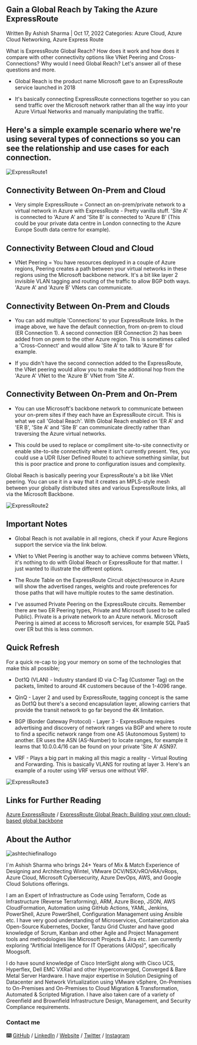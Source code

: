 ## Gain a Global Reach by Taking the Azure ExpressRoute

Written By Ashish Sharma | Oct 17, 2022
Categories: Azure Cloud, Azure Cloud Networking, Azure Express Route

What is ExpressRoute Global Reach? How does it work and how does it compare with other connectivity options like VNet Peering and Cross-Connections? Why would I need Global Reach? Let's answer all of these questions and more.


-   Global Reach is the product name Microsoft gave to an ExpressRoute service launched in 2018

-   It's basically connecting ExpressRoute connections together so you can send traffic over the Microsoft network rather than all the way into your Azure Virtual Networks and manually manipulating the traffic.

## Here's a simple example scenario where we're using several types of connections so you can see the relationship and use cases for each connection.

![ExpressRoute1](https://user-images.githubusercontent.com/110538923/196165449-d0ca0235-f72e-47bd-b12e-508caa1327ae.PNG)

## Connectivity Between On-Prem and Cloud

-   Very simple ExpressRoute = Connect an on-prem/private network to a virtual network in Azure with ExpressRoute - Pretty vanilla stuff. 'Site A' is connected to 'Azure A' and 'Site B' is connected to 'Azure B' (This could be your private data centre in London connecting to the Azure Europe South data centre for example).

## Connectivity Between Cloud and Cloud

-   VNet Peering = You have resources deployed in a couple of Azure regions, Peering creates a path between your virtual networks in these regions using the Microsoft backbone network. It's a bit like layer 2 invisible VLAN tagging and routing of the traffic to allow BGP both ways. 'Azure A' and 'Azure B' VNets can communicate.

## Connectivity Between On-Prem and Clouds

-   You can add multiple 'Connections' to your ExpressRoute links. In the image above, we have the default connection, from on-prem to cloud (ER Connection 1). A second connection (ER Connection 2) has been added from on prem to the other Azure region. This is sometimes called a 'Cross-Connect' and would allow 'Site A' to talk to 'Azure B' for example.

-   If you didn't have the second connection added to the ExpressRoute, the VNet peering would allow you to make the additional hop from the 'Azure A' VNet to the 'Azure B' VNet from 'Site A'.

## Connectivity Between On-Prem and On-Prem

-   You can use Microsoft's backbone network to communicate between your on-prem sites if they each have an ExpressRoute circuit. This is what we call 'Global Reach'. With Global Reach enabled on 'ER A' and 'ER B', 'Site A' and 'Site B' can communicate directly rather than traversing the Azure virtual networks.

-   This could be used to replace or compliment site-to-site connectivity or enable site-to-site connectivity where it isn't currently present. Yes, you could use a UDR (User Defined Route) to achieve something similar, but this is poor practice and prone to configuration issues and complexity.

Global Reach is basically peering your ExpressRoute's a bit like VNet peering. You can use it in a way that it creates an MPLS-style mesh between your globally distributed sites and various ExpressRoute links, all via the Microsoft Backbone.

![ExpressRoute2](https://user-images.githubusercontent.com/110538923/196166379-fe465363-d993-4524-908e-e381ff73df96.PNG)

## Important Notes

-   Global Reach is not available in all regions, check if your Azure Regions support the service via the link below.

-   VNet to VNet Peering is another way to achieve comms between VNets, it's nothing to do with Global Reach or ExpressRoute for that matter. I just wanted to illustrate the different options.

-   The Route Table on the ExpressRoute Circuit object/resource in Azure will show the advertised ranges, weights and route preferences for those paths that will have multiple routes to the same destination.

-   I've assumed Private Peering on the ExpressRoute circuits. Remember there are two ER Peering types, Private and Microsoft (used to be called Public). Private is a private network to an Azure network. Microsoft Peering is aimed at access to Microsoft services, for example SQL PaaS over ER but this is less common.

## Quick Refresh

For a quick re-cap to jog your memory on some of the technologies that make this all possible;

-   Dot1Q (VLAN) - Industry standard ID via C-Tag (Customer Tag) on the packets, limited to around 4K customers because of the 1-4096 range.

-   QinQ - Layer 2 and used by ExpressRoute, tagging concept is the same as Dot1Q but there's a second encapsulation layer, allowing carriers that provide the transit network to go far beyond the 4K limitation.

-   BGP (Border Gateway Protocol) - Layer 3 - ExpressRoute requires advertising and discovery of network ranges via BGP and where to route to find a specific network range from one AS (Autonomous System) to another. ER uses the ASN (AS-Number) to locate ranges, for example it learns that 10.0.0.4/16 can be found on your private 'Site A' ASN97.

-   VRF - Plays a big part in making all this magic a reality - Virtual Routing and Forwarding. This is basically VLANS for routing at layer 3. Here's an example of a router using VRF versus one without VRF.

![ExpressRoute3](https://user-images.githubusercontent.com/110538923/196167164-8053bc32-f891-4591-8d9b-110795f46c3a.PNG)

## Links for Further Reading

[Azure ExpressRoute](https://learn.microsoft.com/en-us/azure/expressroute/expressroute-global-reach) / [ExpressRoute Global Reach: Building your own cloud-based global backbone](https://azure.microsoft.com/en-in/blog/expressroute-global-reach-building-your-own-cloud-based-global-backbone/)

## About the Author

![ashtechiefinallogo](https://user-images.githubusercontent.com/110538923/196060242-9076fe6b-a236-43b9-bdf7-0d5f1e0b5a8d.png)

I`m Ashish Sharma who brings 24+ Years of Mix & Match Experience of Designing and Architecting Wintel, VMware DCV/NSX/vRO/vRA/vRops, Azure Cloud, Microsoft Cybersecurity, Azure DevOps, AWS, and Google Cloud Solutions offerings.

I am an Expert of Infrastructure as Code using Terraform, Code as Infrastructure (Reverse Terraforming), ARM, Azure Bicep, JSON, AWS CloudFormation, Automation using GitHub Actions, YAML, Jenkins, PowerShell, Azure PowerShell, Configuration Management using Ansible etc. I have very good understanding of Microservices, Containerization aka Open-Source Kubernetes, Docker, Tanzu Grid Cluster and have good knowledge of Scrum, Kanban and other Agile and Project Management tools and methodologies like Microsoft Projects & Jira etc. I am currently exploring “Artificial Intelligence for IT Operations (AIOps)”, specifically Moogsoft.

I do have sound knowledge of Cisco InterSight along with Cisco UCS, Hyperflex, Dell EMC VXRail and other Hyperconverged, Converged & Bare Metal Server Hardware. I have major expertise in Solution Designing of Datacenter and Network Virtualization using VMware vSphere, On-Premises to On-Premises and On-Premises to Cloud Migration & Transformation, Automated & Scripted Migration. I have also taken care of a variety of Greenfield and Brownfield Infrastructure Design, Management, and Security Compliance requirements.

### Contact me

 **⌨️**  [GitHub](https://github.com/ashtechiedevops/) / [LinkedIn](https://www.linkedin.com/in/ashish-sharma-51b3a19/) / [Website](https://ashtechie.com/) / [Twitter](https://twitter.com/ashtechie777/) / [Instagram](https://www.instagram.com/ashtechieworld/)
 

